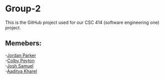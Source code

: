 # Group-2
This is the GitHub project used for our CSC 414 (software engineering one) project.
## Memebers:
-[Jordan Parker](https://github.com/jordanparker32)<br>
-[Colby Peyton](https://github.com/ColbPeyton)<br>
-[Josh Samuel](https://github.com/D-Andre20)<br>
-[Aaditya Kharel](https://github.com/Aaditya-Kharel)<br>
